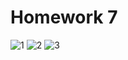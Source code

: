 #  Homework 7

![1](https://i.imgur.com/5uBFeIR.png)
![2](https://i.imgur.com/KzBwtRM.png)
![3](https://i.imgur.com/F5iBHGI.png)

